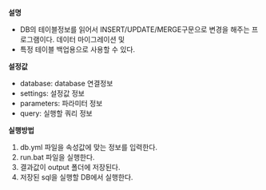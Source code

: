**설명**
 - DB의 테이블정보를 읽어서 INSERT/UPDATE/MERGE구문으로 변경을 해주는 프로그램이다. 데이터 마이그레이션 및
 - 특정 테이블 백업용으로 사용할 수 있다.

**설정값**
 - database: database 연결정보 
 - settings: 설정값 정보 
 - parameters: 파라미터 정보 
 - query: 실행할 쿼리 정보


**실행방법**
1. db.yml 파일을 속성값에 맞는 정보를 입력한다.
2. run.bat 파일을 실행한다.
3. 결과값이 output 폴더에 저장된다.
4. 저장된 sql을 실행할 DB에서 실행한다.

